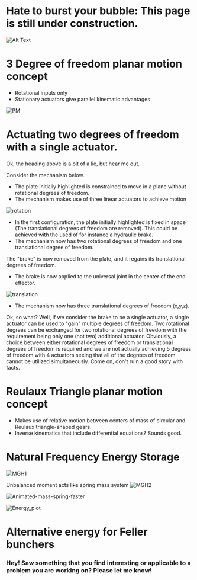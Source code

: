 # Hate to burst your bubble: This page is still under construction.
![Alt Text](https://media.giphy.com/media/1SW3w3VEmsn1C/giphy.gif)

# 3 Degree of freedom planar motion concept

- Rotational inputs only
- Stationary actuators give parallel kinematic advantages

![PM](https://user-images.githubusercontent.com/58186739/69635225-9c16d880-105c-11ea-9723-00551bb61c77.gif)


# Actuating two degrees of freedom with a single actuator. 

Ok, the heading above is a bit of a lie, but hear me out. 

Consider the mechanism below. 
- The plate initially highlighted is constrained to move in a plane without rotational degrees of freedom.
- The mechanism makes use of three linear actuators to achieve motion


![rotation](https://user-images.githubusercontent.com/58186739/69939093-a2d39e80-14e7-11ea-8119-42cde54c67d9.gif)


- In the first configuration, the plate initially highlighted is fixed in space (The translational degrees of freedom are removed). This could be achieved with the used of for instance a hydraulic brake. 
- The mechanism now has two rotational degrees of freedom and one translational degree of freedom.



The "brake" is now removed from the plate, and it regains its translational degrees of freedom.
- The brake is now applied to the universal joint in the center of the end effector.

![translation](https://user-images.githubusercontent.com/58186739/69939078-9cddbd80-14e7-11ea-8b22-4fb29386aefa.gif)

- The mechanism now has three translational degrees of freedom (x,y,z).

Ok, so what? Well, if we consider the brake to be a single actuator, a single actuator can be used to "gain" multiple degrees of freedom. Two rotational degrees can be exchanged for two rotational degrees of freedom with the requirement being only one (not two) additional actuator. Obviously, a choice between either rotational degrees of freedom or translational degrees of freedom is required and we are not actually achieving 5 degrees of freedom with 4 actuators seeing that all of the degrees of freedom cannot be utilized simultaneously. Come on, don't ruin a good story with facts.


# Reulaux Triangle planar motion concept

- Makes use of relative motion between centers of mass of circular and Reulaux triangle-shaped gears. 
- Inverse kinematics that include differential equations? Sounds good. 


# Natural Frequency Energy Storage


![MGH1](https://user-images.githubusercontent.com/58186739/70127181-3392b180-1683-11ea-9966-49df05058be4.gif)

Unbalanced moment acts like spring mass system
![MGH2](https://user-images.githubusercontent.com/58186739/70127183-35f50b80-1683-11ea-8188-cdf8db3b0534.gif)

![Animated-mass-spring-faster](https://user-images.githubusercontent.com/58186739/70127575-f8dd4900-1683-11ea-9b96-1b9d4e7592f3.gif)

![Energy_plot](https://user-images.githubusercontent.com/58186739/69635130-670a8600-105c-11ea-8388-ba9778d2926c.png)


# Alternative energy for Feller bunchers


### Hey! Saw something that you find interesting or applicable to a problem you are working on? Please let me know!
